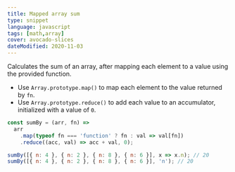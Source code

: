 ```yaml
---
title: Mapped array sum
type: snippet
language: javascript
tags: [math,array]
cover: avocado-slices
dateModified: 2020-11-03
---
```


Calculates the sum of an array, after mapping each element to a value using the provided function.

- Use `Array.prototype.map()` to map each element to the value returned by `fn`.
- Use `Array.prototype.reduce()` to add each value to an accumulator, initialized with a value of `0`.

```js
const sumBy = (arr, fn) =>
  arr
    .map(typeof fn === 'function' ? fn : val => val[fn])
    .reduce((acc, val) => acc + val, 0);

sumBy([{ n: 4 }, { n: 2 }, { n: 8 }, { n: 6 }], x => x.n); // 20
sumBy([{ n: 4 }, { n: 2 }, { n: 8 }, { n: 6 }], 'n'); // 20
```
